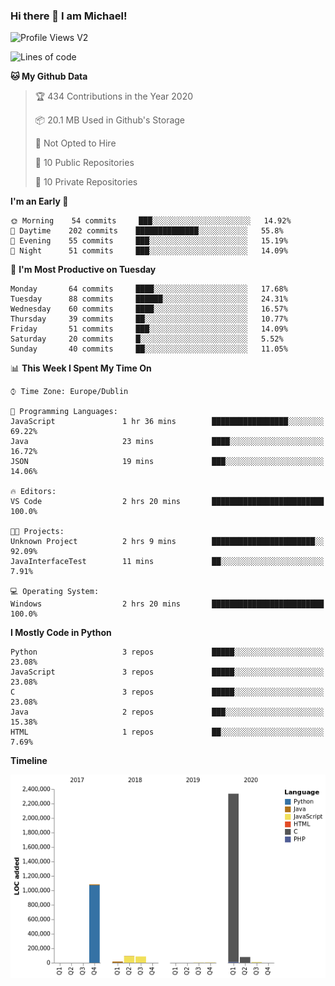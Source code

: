 ### Hi there 👋 I am Michael!

![Profile Views V2](https://komarev.com/ghpvc/?username=AppDevMichael)

<!--START_SECTION:waka-->
![Lines of code](https://img.shields.io/badge/From%20Hello%20World%20I%27ve%20Written-10.3%20million%20lines%20of%20code-blue)

**🐱 My Github Data** 

> 🏆 434 Contributions in the Year 2020
 > 
> 📦 20.1 MB Used in Github's Storage 
 > 
> 🚫 Not Opted to Hire
 > 
> 📜 10 Public Repositories
 > 
> 🔑 10 Private Repositories 

**I'm an Early 🐤** 

```text
🌞 Morning    54 commits     ███░░░░░░░░░░░░░░░░░░░░░░   14.92% 
🌆 Daytime    202 commits    ██████████████░░░░░░░░░░░   55.8% 
🌃 Evening    55 commits     ███░░░░░░░░░░░░░░░░░░░░░░   15.19% 
🌙 Night      51 commits     ███░░░░░░░░░░░░░░░░░░░░░░   14.09%

```
📅 **I'm Most Productive on Tuesday** 

```text
Monday       64 commits     ████░░░░░░░░░░░░░░░░░░░░░   17.68% 
Tuesday      88 commits     ██████░░░░░░░░░░░░░░░░░░░   24.31% 
Wednesday    60 commits     ████░░░░░░░░░░░░░░░░░░░░░   16.57% 
Thursday     39 commits     ██░░░░░░░░░░░░░░░░░░░░░░░   10.77% 
Friday       51 commits     ███░░░░░░░░░░░░░░░░░░░░░░   14.09% 
Saturday     20 commits     █░░░░░░░░░░░░░░░░░░░░░░░░   5.52% 
Sunday       40 commits     ██░░░░░░░░░░░░░░░░░░░░░░░   11.05%

```


📊 **This Week I Spent My Time On** 

```text
⌚︎ Time Zone: Europe/Dublin

💬 Programming Languages: 
JavaScript               1 hr 36 mins        █████████████████░░░░░░░░   69.22% 
Java                     23 mins             ████░░░░░░░░░░░░░░░░░░░░░   16.72% 
JSON                     19 mins             ███░░░░░░░░░░░░░░░░░░░░░░   14.06%

🔥 Editors: 
VS Code                  2 hrs 20 mins       █████████████████████████   100.0%

🐱‍💻 Projects: 
Unknown Project          2 hrs 9 mins        ███████████████████████░░   92.09% 
JavaInterfaceTest        11 mins             ██░░░░░░░░░░░░░░░░░░░░░░░   7.91%

💻 Operating System: 
Windows                  2 hrs 20 mins       █████████████████████████   100.0%

```

**I Mostly Code in Python** 

```text
Python                   3 repos             █████░░░░░░░░░░░░░░░░░░░░   23.08% 
JavaScript               3 repos             █████░░░░░░░░░░░░░░░░░░░░   23.08% 
C                        3 repos             █████░░░░░░░░░░░░░░░░░░░░   23.08% 
Java                     2 repos             ███░░░░░░░░░░░░░░░░░░░░░░   15.38% 
HTML                     1 repos             ██░░░░░░░░░░░░░░░░░░░░░░░   7.69%

```


**Timeline**

![Chart not found](https://github.com/AppDevMichael/AppDevMichael/blob/master/charts/bar_graph.png) 


<!--END_SECTION:waka-->

